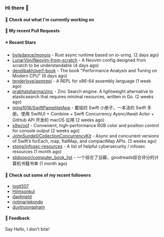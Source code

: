 ### Hi there 👋

#### 👷 Check out what I'm currently working on

#### 🔨 My recent Pull Requests


#### ⭐ Recent Stars

- [bytedance/monoio](https://github.com/bytedance/monoio) - Rust async runtime based on io-uring. (2 days ago)
- [LunarVim/Neovim-from-scratch](https://github.com/LunarVim/Neovim-from-scratch) - A Neovim config designed from scratch to be understandable (4 days ago)
- [dendibakh/perf-book](https://github.com/dendibakh/perf-book) - The book &#34;Performance Analysis and Tuning on Modern CPU&#34; (6 days ago)
- [tenderlove/asmrepl](https://github.com/tenderlove/asmrepl) - A REPL for x86-64 assembly language (1 week ago)
- [prabhatsharma/zinc](https://github.com/prabhatsharma/zinc) - Zinc Search engine. A lightweight alternative to elasticsearch that requires minimal resources, written in Go. (2 weeks ago)
- [ming1016/SwiftPamphletApp](https://github.com/ming1016/SwiftPamphletApp) - 戴铭的 Swift 小册子，一本活的 Swift 手册。使用 SwiftUI &#43; Combine &#43; Swift Concurrency Aysnc/Await Actor &#43; GitHub API 开发的 macOS 应用 (2 weeks ago)
- [s9w/oof](https://github.com/s9w/oof) - Convenient, high-performance RGB color and position control for console output (2 weeks ago)
- [JohnSundell/CollectionConcurrencyKit](https://github.com/JohnSundell/CollectionConcurrencyKit) - Async and concurrent versions of Swift’s forEach, map, flatMap, and compactMap APIs. (3 weeks ago)
- [stong/infosec-resources](https://github.com/stong/infosec-resources) - A list of helpful cybersecurity / infosec resources (1 month ago)
- [slidoooor/computer_book_list](https://github.com/slidoooor/computer_book_list) - 一个综合了豆瓣，goodreads综合评分的计算机书籍书单 (1 month ago)

#### 👯 Check out some of my recent followers

- [logit507](https://github.com/logit507)
- [Hiimsonkul](https://github.com/Hiimsonkul)
- [daphnetd](https://github.com/daphnetd)
- [notmariekondo](https://github.com/notmariekondo)
- [duytruongpham](https://github.com/duytruongpham)

#### 💬 Feedback

Say Hello, I don't bite!